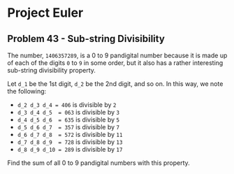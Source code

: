 # Project Euler

## Problem 43 - Sub-string Divisibility

The number, `1406357289`, is a 0 to 9 pandigital number because it is made up of each of the digits `0` to `9` in some order, but it also has a rather interesting sub-string divisibility property.

Let `d_1` be the 1st digit, `d_2` be the 2nd digit, and so on. In this way, we note the following:
* `d_2 d_3 d_4 = 406` is divisible by `2`
* `d_3 d_4 d_5  = 063` is divisible by `3`
* `d_4 d_5 d_6  = 635` is divisible by `5`
* `d_5 d_6 d_7  = 357` is divisible by `7`
* `d_6 d_7 d_8  = 572` is divisible by `11`
* `d_7 d_8 d_9  = 728` is divisible by `13`
* `d_8 d_9 d_10 = 289` is divisible by `17`

Find the sum of all 0 to 9 pandigital numbers with this property.
